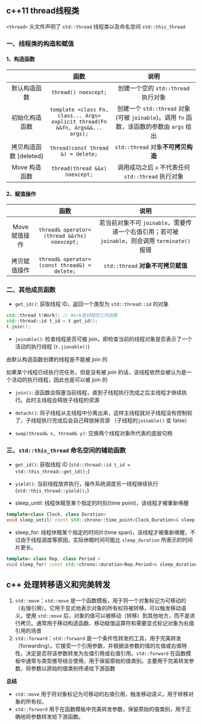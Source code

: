 ## c++11 thread线程类 

`<thread>` 头文件声明了 `std::thread` 线程类以及命名空间 `std::this_thread`

### 一、线程类的构造和赋值

#### 1、构造函数

|  | 函数 | 说明|
| :--: | :--:| :--: |
| 默认构造函数 | `thread() noexcept;` | 创建一个空的 `std::thread` 执行对象|
| 初始化构造函数 | `template <class Fn, class... Args>` <br> `explicit thread(Fn &&fn, Args&&... args);` | 创建一个 `std::thread` 对象 (可被 `joinable`)。调用 `fn` 函数，该函数的参数由 `args` 给出 |
| 拷贝构造函数 [deleted] | `thread(const thread &) = delete;` | `std::thread` 对象**不可拷贝构造** |
| Move 构造函数 | `thread(thread &&x) noexcept;` | 调用成功之后 `x` 不代表任何 `std::thread` 执行对象 |


#### 2、赋值操作

|  | 函数 | 说明|
| :--: | :--:| :--: |
| Move 赋值操作 | `thread& operator=(thread &&rhs) noexcept;` | 若当前对象不可 `joinable`，需要传递一个右值引用；若可被 `joinable`，则会调用 `terminate()` 报错|
| 拷贝赋值操作 | `thread& operator=(const thread&) = delete;` | `std::thread` **对象不可拷贝赋值**|


### 二、其他成员函数

- `get_id()`: 获取线程 ID，返回一个类型为 `std::thread::id` 的对象 

```c++
std::thread t(Work); // Work是线程的工作函数
std::thread::id t_id = t.get_id();
t.join();
```

- `joinable()`: 检查线程是否可被 join，即检查当前的线程对象是否表示了一个活动的执行线程 (`t.jionable()`)

由默认构造函数创建的线程是不能被 join 的

如果某个线程已经执行完任务，但是没有被 join 的话，该线程依然会被认为是一个活动的执行线程，因此也是可以被 join 的

- `join()`: 该函数会阻塞当前线程，直到子线程执行完成之后主线程才继续执行。此时主线程会释放子线程的资源

- `detach()`: 将子线程从主线程中分离出来，这样主线程就对子线程没有控制权了，子线程执行完成后会自己释放掉资源 （子线程的`joinable()` 变 false）

- `swap(thread& x, thread& y)`: 交换两个线程对象所代表的底层句柄 


### 三、`std::this_thread` 命名空间的辅助函数

- `get_id()`: 获取线程 ID (`std::thread::id t_id = std::this_thread::get_id();`)

- `yield()`: 当前线程放弃执行，操作系统调度另一线程继续执行 (`std::this_thread::yield();`)

- sleep_until: 线程休眠至某个指定的时刻(time point)，该线程才被重新唤醒

```c++
template<class Clock, class Duration>
void sleep_until( const std::chrono::time_point<Clock,Duration>& sleep_time );
```

- sleep_for: 线程休眠某个指定的时间片(time span)，该线程才被重新唤醒，不过由于线程调度等原因，实际休眠时间可能比 `sleep_duration` 所表示的时间片更长。

```c++
template< class Rep, class Period >
void sleep_for( const std::chrono::duration<Rep,Period>& sleep_duration );
```
 


## c++ 处理转移语义和完美转发
1. `std::move`：`std::move` 是一个函数模板，用于将一个对象标记为可移动的（右值引用）。它用于显式地表示对象的所有权将被转移，可以触发移动语义。使用 `std::move` 后，对象的值可以被移动（转移）到其他地方，而不是进行拷贝。通常用于移动构造函数、移动赋值运算符和需要显式标记对象为右值引用的场景
2. `std::forward`：`std::forward` 是一个条件性转发的工具，用于完美转发（forwarding）。它接受一个引用参数，并根据该参数的值的左值或右值特性，决定是否将该参数转发为左值引用或右值引用。`std::forward` 在函数模板中通常与类型推导结合使用，用于保留原始的值类别。主要用于完美转发参数，将参数以原始的值类别传递给下游函数

**总结**
- `std::move` 用于将对象标记为可移动的右值引用，触发移动语义，用于转移对象的所有权。
- `std::forward` 用于在函数模板中完美转发参数，保留原始的值类别，用于正确地将参数转发给下游函数。
